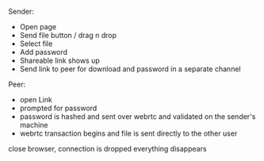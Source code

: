 Sender:
- Open page
- Send file button / drag n drop
- Select file
- Add password
- Shareable link shows up
- Send link to peer for download and password in a separate channel

Peer:
- open Link
- prompted for password
- password is hashed and sent over webrtc and validated on the sender's machine
- webrtc transaction begins and file is sent directly to the other user

close browser, connection is dropped everything disappears
